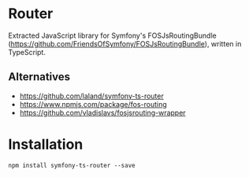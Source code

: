 # Router

Extracted JavaScript library for Symfony's FOSJsRoutingBundle 
(https://github.com/FriendsOfSymfony/FOSJsRoutingBundle), written in TypeScript.

## Alternatives

- https://github.com/laland/symfony-ts-router
- https://www.npmjs.com/package/fos-routing
- https://github.com/vladislavs/fosjsrouting-wrapper

# Installation

``` 
npm install symfony-ts-router --save
```

